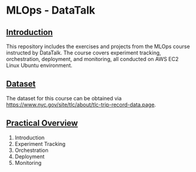 # MLOps - DataTalk

## <ins>Introduction</ins>
This repository includes the exercises and projects from the MLOps course instructed by DataTalk. The course covers experiment tracking, orchestration, deployment, and monitoring, all conducted on AWS EC2 Linux Ubuntu environment.

## <ins>Dataset</ins>
The dataset for this course can be obtained via https://www.nyc.gov/site/tlc/about/tlc-trip-record-data.page. 

## <ins>Practical Overview</ins>
1. Introduction
2. Experiment Tracking
3. Orchestration
4. Deployment
5. Monitoring